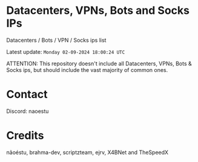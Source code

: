# Datacenters, VPNs, Bots and Socks IPs
 
Datacenters / Bots / VPN / Socks ips list

Latest update: `Monday 02-09-2024 18:00:24 UTC` 

ATTENTION: This repository doesn't include all Datacenters, VPNs, Bots & Socks ips, 
but should include the vast majority of common ones.

# Contact
Discord: naoestu

# Credits
nãoéstu, brahma-dev, scriptzteam, ejrv, X4BNet and TheSpeedX
